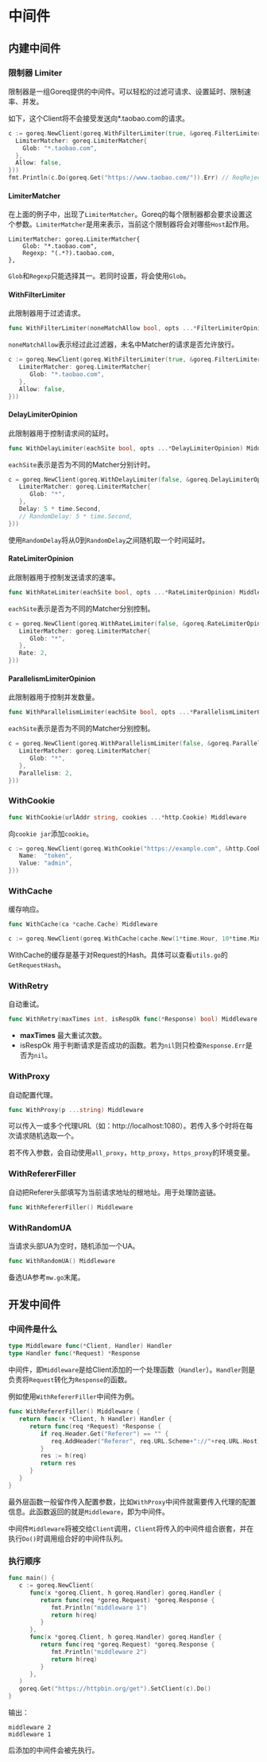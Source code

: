 # 中间件

## 内建中间件

### 限制器 Limiter

限制器是一组Goreq提供的中间件。可以轻松的过滤可请求、设置延时、限制速率、并发。

如下，这个Client将不会接受发送向*.taobao.com的请求。

```go go l
c := goreq.NewClient(goreq.WithFilterLimiter(true, &goreq.FilterLimiterOpinion{
  LimiterMatcher: goreq.LimiterMatcher{
    Glob: "*.taobao.com",
  },
  Allow: false,
}))
fmt.Println(c.Do(goreq.Get("https://www.taobao.com/")).Err) // ReqRejectedErr
```

#### LimiterMatcher

在上面的例子中，出现了`LimiterMatcher`。Goreq的每个限制器都会要求设置这个参数。`LimiterMatcher`是用来表示，当前这个限制器将会对哪些`Host`起作用。

```
LimiterMatcher: goreq.LimiterMatcher{
	Glob: "*.taobao.com",
	Regexp: "(.*?).taobao.com,
},
```

`Glob`和`Regexp`只能选择其一。若同时设置，将会使用`Glob`。

#### WithFilterLimiter

此限制器用于过滤请求。

```go
func WithFilterLimiter(noneMatchAllow bool, opts ...*FilterLimiterOpinion) Middleware
```

`noneMatchAllow`表示经过此过滤器，未名中Matcher的请求是否允许放行。

```go
c := goreq.NewClient(goreq.WithFilterLimiter(true, &goreq.FilterLimiterOpinion{
   LimiterMatcher: goreq.LimiterMatcher{
      Glob: "*.taobao.com",
   },
   Allow: false,
}))
```

#### DelayLimiterOpinion

此限制器用于控制请求间的延时。

```go
func WithDelayLimiter(eachSite bool, opts ...*DelayLimiterOpinion) Middleware
```

`eachSite`表示是否为不同的Matcher分别计时。

```go
c = goreq.NewClient(goreq.WithDelayLimiter(false, &goreq.DelayLimiterOpinion{
   LimiterMatcher: goreq.LimiterMatcher{
      Glob: "*",
   },
   Delay: 5 * time.Second,
   // RandomDelay: 5 * time.Second,
}))
```

使用`RandomDelay`将从0到`RandomDelay`之间随机取一个时间延时。

#### RateLimiterOpinion

此限制器用于控制发送请求的速率。

```go
func WithRateLimiter(eachSite bool, opts ...*RateLimiterOpinion) Middleware
```

`eachSite`表示是否为不同的Matcher分别控制。

```go
c = goreq.NewClient(goreq.WithRateLimiter(false, &goreq.RateLimiterOpinion{
   LimiterMatcher: goreq.LimiterMatcher{
      Glob: "*",
   },
   Rate: 2,
}))
```

#### ParallelismLimiterOpinion

此限制器用于控制并发数量。

```go
func WithParallelismLimiter(eachSite bool, opts ...*ParallelismLimiterOpinion) Middleware
```

`eachSite`表示是否为不同的Matcher分别控制。

```go
c = goreq.NewClient(goreq.WithParallelismLimiter(false, &goreq.ParallelismLimiterOpinion{
   LimiterMatcher: goreq.LimiterMatcher{
      Glob: "*",
   },
   Parallelism: 2,
}))
```

### WithCookie

```go
func WithCookie(urlAddr string, cookies ...*http.Cookie) Middleware
```

向`cookie jar`添加`cookie`。

```go
c := goreq.NewClient(goreq.WithCookie("https://example.com", &http.Cookie{
   Name:  "token",
   Value: "admin",
}))
```

### WithCache

缓存响应。

```go
func WithCache(ca *cache.Cache) Middleware
```

```go
c := goreq.NewClient(goreq.WithCache(cache.New(1*time.Hour, 10*time.Minute)))
```

WithCache的缓存是基于对Request的Hash。具体可以查看`utils.go`的`GetRequestHash`。

### WithRetry

自动重试。

```go
func WithRetry(maxTimes int, isRespOk func(*Response) bool) Middleware
```

* **maxTimes** 最大重试次数。
* isRespOk 用于判断请求是否成功的函数。若为`nil`则只检查`Response.Err`是否为`nil`。

### WithProxy

自动配置代理。

```go
func WithProxy(p ...string) Middleware
```

可以传入一或多个代理URL（如：http://localhost:1080）。若传入多个时将在每次请求随机选取一个。

若不传入参数，会自动使用`all_proxy`，`http_proxy`，`https_proxy`的环境变量。

### WithRefererFiller

自动把Referer头部填写为当前请求地址的根地址。用于处理防盗链。

```go
func WithRefererFiller() Middleware
```

### WithRandomUA

当请求头部UA为空时，随机添加一个UA。

```go
func WithRandomUA() Middleware
```

备选UA参考`mw.go`末尾。

## 开发中间件

### 中间件是什么

```go
type Middleware func(*Client, Handler) Handler
type Handler func(*Request) *Response
```

中间件，即`Middleware`是给Client添加的一个处理函数（`Handler`）。`Handler`则是负责将`Request`转化为`Response`的函数。

例如使用`WithRefererFiller`中间件为例。

```go
func WithRefererFiller() Middleware {
   return func(x *Client, h Handler) Handler {
      return func(req *Request) *Response {
         if req.Header.Get("Referer") == "" {
            req.AddHeader("Referer", req.URL.Scheme+"://"+req.URL.Host)
         }
         res := h(req)
         return res
      }
   }
}
```

最外层函数一般留作传入配置参数，比如`WithProxy`中间件就需要传入代理的配置信息。此函数返回的就是`Middleware`，即为中间件。

中间件`Middleware`将被交给`Client`调用，`Client`将传入的中间件组合嵌套，并在执行`Do()`时调用组合好的中间件队列。

### 执行顺序

```go
func main() {
   c := goreq.NewClient(
      func(x *goreq.Client, h goreq.Handler) goreq.Handler {
         return func(req *goreq.Request) *goreq.Response {
            fmt.Println("middleware 1")
            return h(req)
         }
      },
      func(x *goreq.Client, h goreq.Handler) goreq.Handler {
         return func(req *goreq.Request) *goreq.Response {
            fmt.Println("middleware 2")
            return h(req)
         }
      },
   )
   goreq.Get("https://httpbin.org/get").SetClient(c).Do()
}
```

输出：

```
middleware 2
middleware 1
```

后添加的中间件会被先执行。